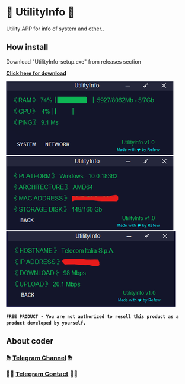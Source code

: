# 🔮 UtilityInfo 🔮
Utility APP for info of system and other..

## How install
Download "UtilityInfo-setup.exe" from releases section

**[Click here for download](https://github.com/RefewDev/UtilityInfo/releases/download/v1.0/UtilityInfo-setup.exe)**

![pic](https://github.com/RefewDev/UtilityInfo/blob/master/main.png)
![pic2](https://github.com/RefewDev/UtilityInfo/blob/master/system.png)
![pic3](https://github.com/RefewDev/UtilityInfo/blob/master/network.png)

**`FREE PRODUCT - You are not authorized to resell this product as a product developed by yourself.`**

## About coder
### ⛈ [Telegram Channel](https://t.me/RefewDevOfficial) ⛈
### 👨‍💻 [Telegram Contact](https://t.me/Refew) 👨‍💻
